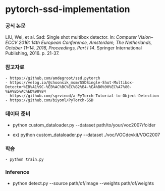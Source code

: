 # pytorch-ssd-implementation

### 공식 논문
LIU, Wei, et al. Ssd: Single shot multibox detector. In: _Computer Vision–ECCV 2016: 14th European Conference, Amsterdam, The Netherlands, October 11–14, 2016, Proceedings, Part I 14_. Springer International Publishing, 2016. p. 21-37.

### 참고자료
	- https://github.com/amdegroot/ssd.pytorch
	- https://velog.io/@choonsik_mom/SSDSingle-Shot-Multibox-Detector%EB%A1%9C-%EB%AC%BC%EC%B2%B4-%EA%B0%90%EC%A7%80-%EA%B5%AC%ED%98%84
	- https://github.com/sgrvinod/a-PyTorch-Tutorial-to-Object-Detection
	- https://github.com/biyoml/PyTorch-SSD

### 데이터 준비
- python custom_dataloader.py --dataset path/to/your/voc2007/folder
	
- ex) python custom_dataloader.py --dataset ./voc/VOCdevkit/VOC2007

### 학습
	- python train.py

### Inference
- python detect.py --source path/of/image --weights path/of/weights